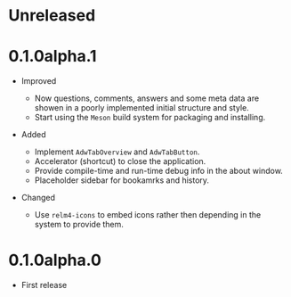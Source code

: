 # Unreleased

# 0.1.0alpha.1

- Improved

  - Now questions, comments, answers and some meta data are showen in a poorly implemented initial structure and style.
  - Start using the `Meson` build system for packaging and installing.

- Added

  - Implement `AdwTabOverview` and `AdwTabButton`.
  - Accelerator (shortcut) to close the application.
  - Provide compile-time and run-time debug info in the about window.
  - Placeholder sidebar for bookamrks and history.

- Changed
  - Use `relm4-icons` to embed icons rather then depending in the system to provide them.

# 0.1.0alpha.0

- First release
